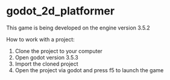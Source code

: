 # godot_2d_platformer

This game is being developed on the engine version 3.5.2

How to work with a project:
1. Clone the project to your computer
2. Open godot version 3.5.3
3. Import the cloned project
4. Open the project via godot and press f5 to launch the game
